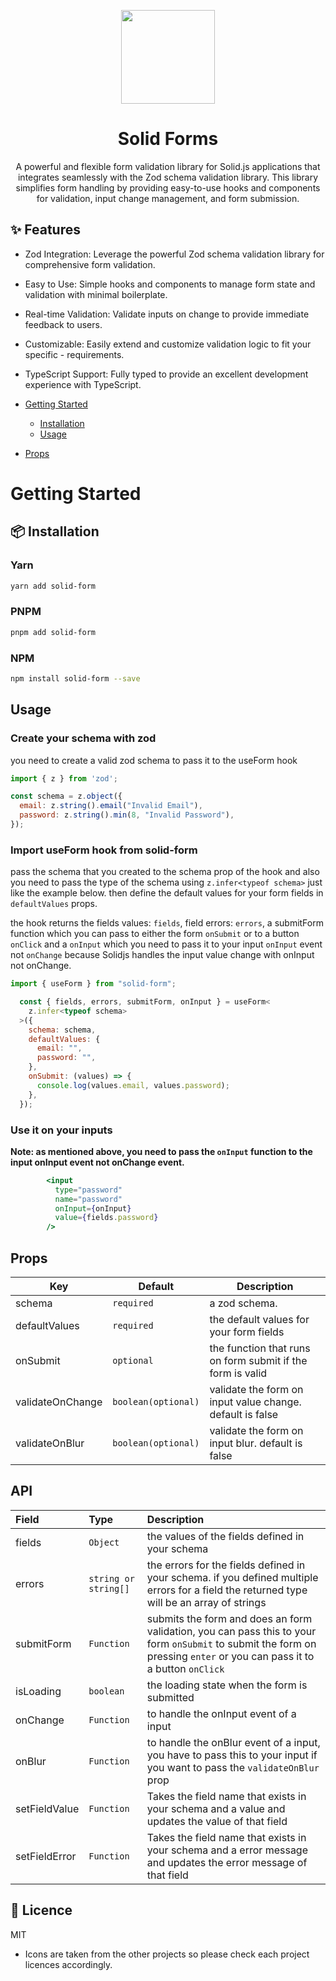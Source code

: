 <p align="center">
<img src="https://camo.githubusercontent.com/1f4ae89a24e455e903cb0060acac29f4c3c39d797e6839dc5b2f1adaa8950707/68747470733a2f2f6173736574732e736f6c69646a732e636f6d2f62616e6e65723f6261636b67726f756e643d74696c65732670726f6a6563743d4d616465253230696e253230536f6c6964" height="150">
</p>

<h1 align="center">
Solid Forms
</h1>
<p align="center">
A powerful and flexible form validation library for Solid.js applications that integrates seamlessly with the Zod schema validation library. This library simplifies form handling by providing easy-to-use hooks and components for validation, input change management, and form submission.
<p>

## ✨ Features

- Zod Integration: Leverage the powerful Zod schema validation library for comprehensive form validation.
- Easy to Use: Simple hooks and components to manage form state and validation with minimal boilerplate.
- Real-time Validation: Validate inputs on change to provide immediate feedback to users.
- Customizable: Easily extend and customize validation logic to fit your specific - requirements.
- TypeScript Support: Fully typed to provide an excellent development experience with TypeScript.
- [Getting Started](#getting-started)
  - [Installation](#installation)
  - [Usage](#usage)
  
- [Props](#props)

# Getting Started

## 📦 Installation

### Yarn

```bash
yarn add solid-form
```

### PNPM

```bash
pnpm add solid-form
```

### NPM

```bash
npm install solid-form --save
```

## Usage

### Create your schema with zod
you need to create a valid zod schema to pass it to the useForm hook
```jsx
import { z } from 'zod';

const schema = z.object({
  email: z.string().email("Invalid Email"),
  password: z.string().min(8, "Invalid Password"),
});
```
### Import useForm hook from solid-form
pass the schema that you created to the schema prop of the hook and also you need to pass the type of the schema using `z.infer<typeof schema>` just like the example below.
then define the default values for your form fields in `defaultValues` props.

the hook returns the fields values: `fields`, field errors: `errors`, a submitForm function which you can pass to either the form `onSubmit` or to a button `onClick` and a `onInput` which you need to pass it to your input `onInput` event not `onChange` because Solidjs handles the input value change with onInput not onChange.
```jsx
import { useForm } from "solid-form";

  const { fields, errors, submitForm, onInput } = useForm<
    z.infer<typeof schema>
  >({
    schema: schema,
    defaultValues: {
      email: "",
      password: "",
    },
    onSubmit: (values) => {
      console.log(values.email, values.password);
    },
  });

```

### Use it on your inputs
**Note: as mentioned above, you need to pass the `onInput` function to the input onInput event not onChange event.**
```jsx
        <input
          type="password"
          name="password"
          onInput={onInput}
          value={fields.password}
        />
```

## Props

| Key     | Default     | Description                                                                                            |
| ------- | ----------- | ------------------------------------------------------------------------------------------------ |
| schema   | `required`    | a zod schema. |
| defaultValues  | `required`       | the default values for your form fields                                                                                                 |
| onSubmit | `optional` |       the function that runs on form submit if the form is valid                                                                                           |
| validateOnChange | `boolean(optional)` | validate the form on input value change. default is false                                                                             |
| validateOnBlur | `boolean(optional)` | validate the form on input blur. default is false                                                                             |

## API
| Field  | Type  | Description  |
| :------------ | :------------ | :------------ |
| fields  | `Object`  | the values of the fields defined in your schema  |
| errors  | `string or string[]`  | the errors for the fields defined in your schema. if you defined multiple errors for a field the returned type will be an array of strings |
| submitForm  | `Function`  | submits the form and does an form validation, you can pass this to your form `onSubmit` to submit the form on pressing `enter` or you can pass it to a button `onClick`  |
| isLoading  | `boolean`  | the loading state when the form is submitted  |
| onChange  | `Function`  | to handle the onInput event of a input  |
| onBlur  | `Function`  | to handle the onBlur event of a input, you have to pass this to your input if you want to pass the `validateOnBlur` prop  |
| setFieldValue  | `Function`  | Takes the field name that exists in your schema and a value and updates the value of that field  |
| setFieldError  | `Function`  | Takes the field name that exists in your schema and a error message and updates the error message of that field   |


## 📝 Licence

MIT

- Icons are taken from the other projects so please check each project licences accordingly.

